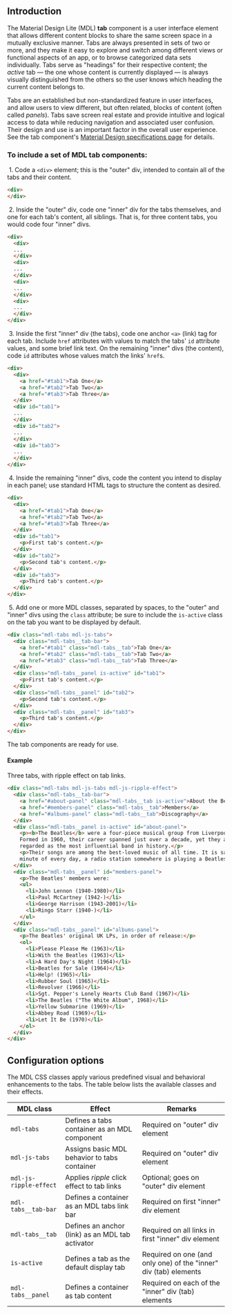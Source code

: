 ## Introduction

The Material Design Lite (MDL) **tab** component is a user interface element that allows different content blocks to share the same screen space in a mutually exclusive manner. Tabs are always presented in sets of two or more, and they make it easy to explore and switch among different views or functional aspects of an app, or to browse categorized data sets individually. Tabs serve as "headings" for their respective content; the *active* tab &mdash; the one whose content is currently displayed &mdash; is always visually distinguished from the others so the user knows which heading the current content belongs to.

Tabs are an established but non-standardized feature in user interfaces, and allow users to view different, but often related, blocks of content (often called *panels*). Tabs save screen real estate and provide intuitive and logical access to data while reducing navigation and associated user confusion. Their design and use is an important factor in the overall user experience. See the tab component's [Material Design specifications page](http://www.google.com/design/spec/components/tabs.html) for details.

### To include a set of MDL **tab** components:

&nbsp;1. Code a `<div>` element; this is the "outer" div, intended to contain all of the tabs and their content.
```html
<div>
</div>
```
&nbsp;2. Inside the "outer" div, code one "inner" div for the tabs themselves, and one for each tab's content, all siblings. That is, for three content tabs, you would code four "inner" divs.
```html
<div>
  <div>
  ...
  </div>
  <div>
  ...
  </div>
  <div>
  ...
  </div>
  <div>
  ...
  </div>
</div>
```
&nbsp;3. Inside the first "inner" div (the tabs), code one anchor `<a>` (link) tag for each tab. Include `href` attributes with values to match the tabs' `id` attribute values, and some brief link text. On the remaining "inner" divs (the content), code `id` attributes whose values match the links' `href`s.
```html
<div>
  <div>
    <a href="#tab1">Tab One</a>
    <a href="#tab2">Tab Two</a>
    <a href="#tab3">Tab Three</a>
  </div>
  <div id="tab1">
  ...
  </div>
  <div id="tab2">
  ...
  </div>
  <div id="tab3">
  ...
  </div>
</div>
```
&nbsp;4. Inside the remaining "inner" divs, code the content you intend to display in each panel; use standard HTML tags to structure the content as desired.
```html
<div>
  <div>
    <a href="#tab1">Tab One</a>
    <a href="#tab2">Tab Two</a>
    <a href="#tab3">Tab Three</a>
  </div>
  <div id="tab1">
    <p>First tab's content.</p>
  </div>
  <div id="tab2">
    <p>Second tab's content.</p>
  </div>
  <div id="tab3">
    <p>Third tab's content.</p>
  </div>
</div>
```
&nbsp;5. Add one or more MDL classes, separated by spaces, to the "outer" and "inner" divs using the `class` attribute; be sure to include the `is-active` class on the tab you want to be displayed by default.
```html
<div class="mdl-tabs mdl-js-tabs">
  <div class="mdl-tabs__tab-bar">
    <a href="#tab1" class="mdl-tabs__tab">Tab One</a>
    <a href="#tab2" class="mdl-tabs__tab">Tab Two</a>
    <a href="#tab3" class="mdl-tabs__tab">Tab Three</a>
  </div>
  <div class="mdl-tabs__panel is-active" id="tab1">
    <p>First tab's content.</p>
  </div>
  <div class="mdl-tabs__panel" id="tab2">
    <p>Second tab's content.</p>
  </div>
  <div class="mdl-tabs__panel" id="tab3">
    <p>Third tab's content.</p>
  </div>
</div>
```

The tab components are ready for use.

#### Example
Three tabs, with ripple effect on tab links.

```html
<div class="mdl-tabs mdl-js-tabs mdl-js-ripple-effect">
  <div class="mdl-tabs__tab-bar">
    <a href="#about-panel" class="mdl-tabs__tab is-active">About the Beatles</a>
    <a href="#members-panel" class="mdl-tabs__tab">Members</a>
    <a href="#albums-panel" class="mdl-tabs__tab">Discography</a>
  </div>
  <div class="mdl-tabs__panel is-active" id="about-panel">
    <p><b>The Beatles</b> were a four-piece musical group from Liverpool, England.
    Formed in 1960, their career spanned just over a decade, yet they are widely
    regarded as the most influential band in history.</p>
    <p>Their songs are among the best-loved music of all time. It is said that every
    minute of every day, a radio station somewhere is playing a Beatles song.
  </div>
  <div class="mdl-tabs__panel" id="members-panel">
    <p>The Beatles' members were:
    <ul>
      <li>John Lennon (1940-1980)</li>
      <li>Paul McCartney (1942-)</li>
      <li>George Harrison (1943-2001)</li>
      <li>Ringo Starr (1940-)</li>
    </ul>
  </div>
  <div class="mdl-tabs__panel" id="albums-panel">
    <p>The Beatles' original UK LPs, in order of release:</p>
    <ol>
      <li>Please Please Me (1963)</li>
      <li>With the Beatles (1963)</li>
      <li>A Hard Day's Night (1964)</li>
      <li>Beatles for Sale (1964)</li>
      <li>Help! (1965)</li>
      <li>Rubber Soul (1965)</li>
      <li>Revolver (1966)</li>
      <li>Sgt. Pepper's Lonely Hearts Club Band (1967)</li>
      <li>The Beatles ("The White Album", 1968)</li>
      <li>Yellow Submarine (1969)</li>
      <li>Abbey Road (1969)</li>
      <li>Let It Be (1970)</li>
    </ol>
  </div>
</div>
```

## Configuration options

The MDL CSS classes apply various predefined visual and behavioral enhancements to the tabs. The table below lists the available classes and their effects.

| MDL class | Effect | Remarks |
|-----------|--------|---------|
| `mdl-tabs` | Defines a tabs container as an MDL component | Required on "outer" div element |
| `mdl-js-tabs` | Assigns basic MDL behavior to tabs container | Required on "outer" div element|
| `mdl-js-ripple-effect` | Applies *ripple* click effect to tab links | Optional; goes on "outer" div element|
| `mdl-tabs__tab-bar` | Defines a container as an MDL tabs link bar | Required on first "inner" div element |
| `mdl-tabs__tab` | Defines an anchor (link) as an MDL tab activator | Required on all links in first "inner" div element |
| `is-active` | Defines a tab as the default display tab | Required on one (and only one) of the "inner" div (tab) elements |
| `mdl-tabs__panel` | Defines a container as tab content | Required on each of the "inner" div (tab) elements |
